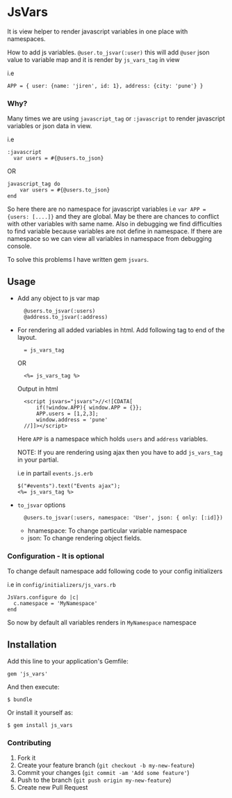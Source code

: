 # JsVars

It is view helper to render javascript variables in one place with namespaces. 

How to add js variables.  `@user.to_jsvar(:user)` this will add `@user` json value to variable map and it is render by `js_vars_tag` in view 

i.e
    
    APP = { user: {name: 'jiren', id: 1}, address: {city: 'pune'} }

### Why?

Many times we are using `javascript_tag` or `:javascript` to render javascript variables or json data in view.

i.e

  	:javascript
      var users = #{@users.to_json}  
    
  OR 
    
  	javascript_tag do
    	var users = #{@users.to_json} 
  	end  
  
So here there are no namespace for javascript variables i.e `var APP = {users: [....]}` and they are global. May be there are chances to conflict with other variables with same name. Also in debugging we find difficulties to find variable because variables are not define in namespace. If there are namespace so we can view all variables in namespace from debugging console.

To solve this problems I have written gem `jsvars`.

## Usage

- Add any object to js var map

  		@users.to_jsvar(:users)
     	@address.to_jsvar(:address)

- For rendering all added variables in html. Add following tag to end of the layout.
     
     	= js_vars_tag 
     
     OR
     
     	<%= js_vars_tag %>
    
     Output in html 

     	<script jsvars="jsvars">//<![CDATA[ 
     	    if(!window.APP){ window.APP = {}};
     		APP.users = [1,2,3]; 
     		window.address = 'pune'
     	//]]></script>
     
 
  Here `APP` is a namespace which holds `users` and `address` variables. 

  NOTE: If you are rendering using ajax then you have to add `js_vars_tag` in your partial.

  i.e in partail `events.js.erb`
      
      $("#events").text("Events ajax");
      <%= js_vars_tag %>


- `to_jsvar` options
     
        @users.to_jsvar(:users, namespace: 'User', json: { only: [:id]})  

  - hnamespace: To change particular variable namespace
  - json: To change rendering object fields.

### Configuration - It is optional

  To change default namespace add following code to your config initializers
  
  i.e in `config/initializers/js_vars.rb`
 	
    JsVars.configure do |c|
      c.namespace = 'MyNamespace'
    end

  So now by default all variables renders in  `MyNamespace` namespace
  

## Installation

Add this line to your application's Gemfile:

    gem 'js_vars'

And then execute:

    $ bundle

Or install it yourself as:

    $ gem install js_vars

### Contributing

1. Fork it
2. Create your feature branch (`git checkout -b my-new-feature`)
3. Commit your changes (`git commit -am 'Add some feature'`)
4. Push to the branch (`git push origin my-new-feature`)
5. Create new Pull Request
